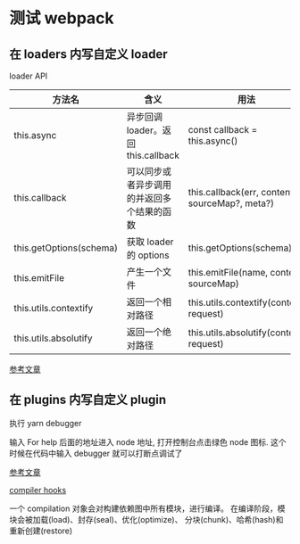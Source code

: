# 测试 webpack

## 在 loaders 内写自定义 loader

loader API

| 方法名                  | 含义                                       | 用法                                           |
| ----------------------- | ------------------------------------------ | ---------------------------------------------- |
| this.async              | 异步回调 loader。返回 this.callback        | const callback = this.async()                  |
| this.callback           | 可以同步或者异步调用的并返回多个结果的函数 | this.callback(err, content, sourceMap?, meta?) |
| this.getOptions(schema) | 获取 loader 的 options                     | this.getOptions(schema)                        |
| this.emitFile           | 产生一个文件                               | this.emitFile(name, content, sourceMap)        |
| this.utils.contextify   | 返回一个相对路径                           | this.utils.contextify(context, request)        |
| this.utils.absolutify   | 返回一个绝对路径                           | this.utils.absolutify(context, request)        |


[参考文章](https://blog.csdn.net/zxd1435513775/article/details/125373851)

## 在 plugins 内写自定义 plugin

执行 yarn debugger

输入 For help 后面的地址进入 node 地址, 打开控制台点击绿色 node 图标. 这个时候在代码中输入 debugger 就可以打断点调试了


[参考文章](https://blog.csdn.net/zxd1435513775/article/details/125386977?spm=1001.2014.3001.5502)

[compiler hooks](https://www.webpackjs.com/api/compiler-hooks/)

一个 compilation 对象会对构建依赖图中所有模块，进行编译。 在编译阶段，模块会被加载(load)、封存(seal)、优化(optimize)、 分块(chunk)、哈希(hash)和重新创建(restore)


